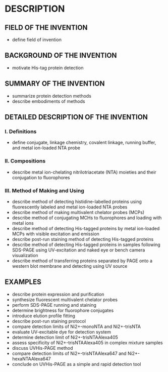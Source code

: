 # DESCRIPTION

## FIELD OF THE INVENTION

- define field of invention

## BACKGROUND OF THE INVENTION

- motivate His-tag protein detection

## SUMMARY OF THE INVENTION

- summarize protein detection methods
- describe embodiments of methods

## DETAILED DESCRIPTION OF THE INVENTION

### I. Definitions

- define conjugate, linkage chemistry, covalent linkage, running buffer, and metal ion-loaded NTA probe

### II. Compositions

- describe metal ion-chelating nitrilotriacetate (NTA) moieties and their conjugation to fluorophores

### III. Method of Making and Using

- describe method of detecting histidine-labelled proteins using fluorescently labeled and metal ion-loaded NTA probes
- describe method of making multivalent chelator probes (MCPs)
- describe method of conjugating MCHs to fluorophores and loading with metal ions
- describe method of detecting His-tagged proteins by metal ion-loaded MCPs with visible excitation and emission
- describe post-run staining method of detecting His-tagged proteins
- describe method of detecting His-tagged proteins in samples following SDS-PAGE using UV-excitation and naked eye or bench camera visualization
- describe method of transferring proteins separated by PAGE onto a western blot membrane and detecting using UV source

## EXAMPLES

- describe protein expression and purification
- synthesize fluorescent multivalent chelator probes
- perform SDS-PAGE running and staining
- determine brightness for fluorophore conjugates
- introduce elution profile fitting
- describe post-run staining protocol
- compare detection limits of Ni2+-monoNTA and Ni2+-trisNTA
- evaluate UV-excitable dye for detection system
- determine detection limit of Ni2+-trisNTAAlexa405
- assess specificity of Ni2+-trisNTAAlexa405 in complex mixture samples
- discuss UVHis-PAGE method
- compare detection limits of Ni2+-trisNTAAlexa647 and Ni2+-hexaNTAAlexa647
- conclude on UVHis-PAGE as a simple and rapid detection tool


